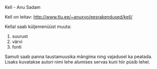 Kell - Anu Sadam

Kell on leitav:
http://www.tlu.ee/~anuxyo/eesrakendused/kell/

Kellal saab küljemenüüst muuta:
1) suurust
2) värvi
3) fonti

Samuti saab panna taustamuusika mängima ning vajadusel ka peatada.
Lisaks kuvatakse autori nimi lehe alumises servas kuni hiir püsib lehel.